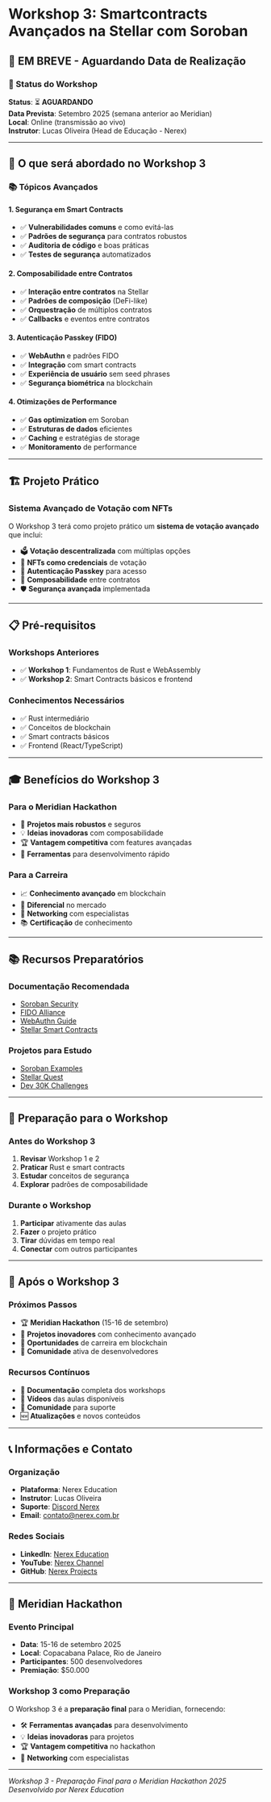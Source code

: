 # Workshop 3: Smartcontracts Avançados na Stellar com Soroban

## 🚧 **EM BREVE - Aguardando Data de Realização**

### 📅 Status do Workshop

**Status**: ⏳ **AGUARDANDO**  
**Data Prevista**: Setembro 2025 (semana anterior ao Meridian)  
**Local**: Online (transmissão ao vivo)  
**Instrutor**: Lucas Oliveira (Head de Educação - Nerex)

---

## 🎯 O que será abordado no Workshop 3

### 📚 Tópicos Avançados

#### **1. Segurança em Smart Contracts**
- ✅ **Vulnerabilidades comuns** e como evitá-las
- ✅ **Padrões de segurança** para contratos robustos
- ✅ **Auditoria de código** e boas práticas
- ✅ **Testes de segurança** automatizados

#### **2. Composabilidade entre Contratos**
- ✅ **Interação entre contratos** na Stellar
- ✅ **Padrões de composição** (DeFi-like)
- ✅ **Orquestração** de múltiplos contratos
- ✅ **Callbacks** e eventos entre contratos

#### **3. Autenticação Passkey (FIDO)**
- ✅ **WebAuthn** e padrões FIDO
- ✅ **Integração** com smart contracts
- ✅ **Experiência de usuário** sem seed phrases
- ✅ **Segurança biométrica** na blockchain

#### **4. Otimizações de Performance**
- ✅ **Gas optimization** em Soroban
- ✅ **Estruturas de dados** eficientes
- ✅ **Caching** e estratégias de storage
- ✅ **Monitoramento** de performance

---

## 🏗️ Projeto Prático

### **Sistema Avançado de Votação com NFTs**

O Workshop 3 terá como projeto prático um **sistema de votação avançado** que inclui:

- 🗳️ **Votação descentralizada** com múltiplas opções
- 🎨 **NFTs como credenciais** de votação
- 🔐 **Autenticação Passkey** para acesso
- 🔗 **Composabilidade** entre contratos
- 🛡️ **Segurança avançada** implementada

---

## 📋 Pré-requisitos

### **Workshops Anteriores**
- ✅ **Workshop 1**: Fundamentos de Rust e WebAssembly
- ✅ **Workshop 2**: Smart Contracts básicos e frontend

### **Conhecimentos Necessários**
- ✅ Rust intermediário
- ✅ Conceitos de blockchain
- ✅ Smart contracts básicos
- ✅ Frontend (React/TypeScript)

---

## 🎓 Benefícios do Workshop 3

### **Para o Meridian Hackathon**
- 🚀 **Projetos mais robustos** e seguros
- 💡 **Ideias inovadoras** com composabilidade
- 🏆 **Vantagem competitiva** com features avançadas
- 🔧 **Ferramentas** para desenvolvimento rápido

### **Para a Carreira**
- 📈 **Conhecimento avançado** em blockchain
- 🌟 **Diferencial** no mercado
- 🤝 **Networking** com especialistas
- 📚 **Certificação** de conhecimento

---

## 📚 Recursos Preparatórios

### **Documentação Recomendada**
- [Soroban Security](https://soroban.stellar.org/docs/security)
- [FIDO Alliance](https://fidoalliance.org/)
- [WebAuthn Guide](https://webauthn.guide/)
- [Stellar Smart Contracts](https://soroban.stellar.org/)

### **Projetos para Estudo**
- [Soroban Examples](https://github.com/stellar/soroban-examples)
- [Stellar Quest](https://quest.stellar.org/)
- [Dev 30K Challenges](https://github.com/nerex-education/dev30k)

---

## 🎯 Preparação para o Workshop

### **Antes do Workshop 3**
1. **Revisar** Workshop 1 e 2
2. **Praticar** Rust e smart contracts
3. **Estudar** conceitos de segurança
4. **Explorar** padrões de composabilidade

### **Durante o Workshop**
1. **Participar** ativamente das aulas
2. **Fazer** o projeto prático
3. **Tirar** dúvidas em tempo real
4. **Conectar** com outros participantes

---

## 🚀 Após o Workshop 3

### **Próximos Passos**
- 🏆 **Meridian Hackathon** (15-16 de setembro)
- 🌟 **Projetos inovadores** com conhecimento avançado
- 💼 **Oportunidades** de carreira em blockchain
- 🤝 **Comunidade** ativa de desenvolvedores

### **Recursos Contínuos**
- 📖 **Documentação** completa dos workshops
- 🎥 **Vídeos** das aulas disponíveis
- 💬 **Comunidade** para suporte
- 🆕 **Atualizações** e novos conteúdos

---

## 📞 Informações e Contato

### **Organização**
- **Plataforma**: Nerex Education
- **Instrutor**: Lucas Oliveira
- **Suporte**: [Discord Nerex](https://discord.gg/nerex)
- **Email**: contato@nerex.com.br

### **Redes Sociais**
- **LinkedIn**: [Nerex Education](https://linkedin.com/company/nerex)
- **YouTube**: [Nerex Channel](https://youtube.com/@nerex)
- **GitHub**: [Nerex Projects](https://github.com/nerex-education)

---

## 🎉 Meridian Hackathon

### **Evento Principal**
- **Data**: 15-16 de setembro 2025
- **Local**: Copacabana Palace, Rio de Janeiro
- **Participantes**: 500 desenvolvedores
- **Premiação**: $50.000

### **Workshop 3 como Preparação**
O Workshop 3 é a **preparação final** para o Meridian, fornecendo:
- 🛠️ **Ferramentas avançadas** para desenvolvimento
- 💡 **Ideias inovadoras** para projetos
- 🏆 **Vantagem competitiva** no hackathon
- 🤝 **Networking** com especialistas

---

*Workshop 3 - Preparação Final para o Meridian Hackathon 2025*  
*Desenvolvido por Nerex Education*



